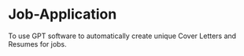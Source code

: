# Job-Application
To use GPT software to automatically create unique Cover Letters and Resumes for jobs.

